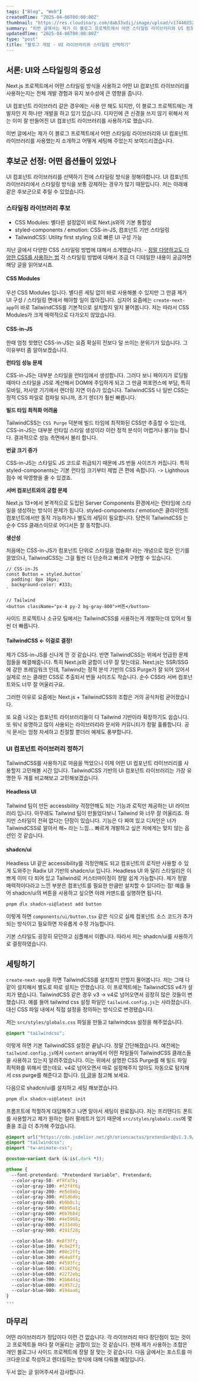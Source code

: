 ```yaml
---
tags: ["Blog", "Web"]
createdTime: "2025-04-06T00:00:00Z"
thumbnail: "https://res.cloudinary.com/dab33vdij/image/upload/v1744025252/IMG_0423_m1zet6.png"
summary: "이번 글에서는 제가 이 블로그 프로젝트에서 어떤 스타일링 라이브러리와 UI 컴포넌트 라이브러리를 사용했는지 소개하고 어떻게 세팅해 주었는지 보여드리겠습니다."
updatedTime: "2025-04-06T00:00:00Z"
type: "post"
title: "블로그 개발 - UI 라이브러리와 스타일링 선택하기"
---
```


## 서론: UI와 스타일링의 중요성

Next.js 프로젝트에서 어떤 스타일링 방식을 사용하고 어떤 UI 컴포넌트 라이브러리를 사용하는지는 전체 개발 경험과 유지 보수성에 큰 영향을 줍니다.

UI 컴포넌트 라이브러리 같은 경우에는 사용 안 해도 되지만, 이 블로그 프로젝트에는 개발자인 저 하나만 개발을 하고 있기 있습니다. 디자인에 큰 신경을 쓰지 않기 위해서 저는 이미 잘 만들어진 UI 컴포넌트 라이브러리를 사용하기로 했습니다.

이번 글에서는 제가 이 블로그 프로젝트에서 어떤 스타일링 라이브러리와 UI 컴포넌트 라이브러리를 사용했는지 소개하고 어떻게 세팅해 주었는지 보여드리겠습니다.

## 후보군 선정: 어떤 옵션들이 있었나

UI 컴포넌트 라이브러리를 선택하기 전에 스타일링 방식을 정해야합니다. UI 컴포넌트 라이브러리에서 스타일링 방식을 보통 강제하는 경우가 많기 때문입니다. 저는 아래왜 같은 후보군으로 추릴 수 있었습니다.

### 스타일링 라이브러리 후보

- CSS Modules: 별다른 설정없이 바로 Next.js와의 기본 통합성
- styled-components / emotion: CSS-in-JS, 컴포넌트 기반 스타일링
- TailwindCSS: Utility first styling 으로 빠른 UI 구성 가능

지난 글에서 다양한 CSS 스타일링 방법에 대해서 소개했습니다. - [정말 다양하고도 다양한 CSS를 사용하는 법](https://blog.jihyo.kim/posts/styling-solutions) 각 스타일링 방법에 대해서 조금 더 디테일한 내용이 궁금하면 해당 글을 읽어보시죠.

#### CSS Modules

우선 CSS Modules 입니다. 별다른 세팅 없이 바로 사용해볼 수 있지만 그 만큼 제가 UI 구성 / 스타일링 면에서 해야할 일이 많아집니다. 심지어 요즘에는 `create-next-app`이 바로 TailwindCSS를 기본적으로 설치할지 말지 물어봅니다. 저는 따라서 CSS Modules가 크게 매력적으로 다가오지 않았습니다.

#### CSS-in-JS

한때 엄청 핫했던 CSS-in-JS는 요즘 확실히 전보다 덜 쓰이는 분위기가 있습니다. 그 이유부터 좀 알아보겠습니다.

**런타임 성능 문제**

CSS-in-JS는 대부분 스타일을 런타임에서 생성합니다. 그러다 보니 페이지가 로딩될 때마다 스타일을 JS로 계산해서 DOM에 주입하게 되고 그 만큼 퍼포먼스에 부담, 특히 모바일, 저사양 기기에서 렌더링 지연 이슈가 있습니다.
TailwindCSS 나 일반 CSS는 정적 CSS 파일로 컴파일 되니까, 초기 렌더가 훨씬 빠릅니다.

**빌드 타임 최적화 어려움**

TailwindCSS는 `CSS Purge` 덕분에 빌드 타임에 최적화된 CSS만 추출할 수 있는데, CSS-in-JS는 대부분 런타임 스타일 생성이라 이런 정적 분석이 어렵거나 불가능 합니다. 결과적으로 성능 측면에서 불리 합니다.

**번글 크기 증가**

CSS-in-JS는 스타일도 JS 코드로 취급되기 때문에 JS 번들 사이즈가 커집니다. 특히 styled-components는 기본 런타임 크기부터 제법 큰 편에 속합니다. -> Lighthous 점수 에 악영향을 줄 수 있겠죠.

**서버 컴포넌트와의 궁합 문제**

Next.js 13+에서 본격적으로 도입된 Server Components 환경에서는 런타임에 스타일을 생성하는 방식이 문제가 됩니다. styled-components / emotion은 클라이언트 컴포넌트에서만 동작 가능하거나 별도의 세팅이 필요합니다. 당연히 TailwindCSS 는 순수 CSS 클래스이므로 어디서든 잘 동작합니다.

**생산성**

처음에는 CSS-in-JS가 컴포넌트 단위로 스타일을 캡슐화! 라는 개념으로 많은 인기를 끌었으나, TailwindCSS는 그걸 훨씬 더 단순하고 빠르게 구현할 수 있습니다.

```tsx
// CSS-in-JS
const Button = styled.button`
  padding: 8px 16px;
  background-color: #333;
`

// Tailwind
<button className="px-4 py-2 bg-gray-800">버튼</button>
```

사이드 프로젝트나 소규모 팀에서는 TailwindCSS를 사용하는게 개발하는데 있어서 훨씬 더 빠릅니다.

#### TailwindCSS <- 이걸로 결정!

제가 CSS-in-JS를 신나게 깐 것 같습니다. 반면 TailwindCSS는 위에서 언급한 문제점들을 해결해줍니다. 특히 Next.js와 궁합이 너무 잘 맞는데요. Next.js는 SSR/SSG에 강한 프레임워크 인데, Tailwind는 정적 분석 기반의 CSS Purge가 잘 되어 있어서 실제로 쓰는 클래만 CSS로 추출되서 번들 사이즈도 작습니다. 순수 CSS라 서버 컴포넌트와도 너무 잘 어울리구요.

그러한 이유로 요즘에는 Next.js + TailwindCSS의 조합은 거의 공식처럼 굳어졌습니다.

또 요즘 나오는 컴포넌트 라이브러리들이 다 Tailwind 기반이라 확장하기도 쉽습니다. 또 워낙 유명하고 많이 사용되는 라이브러리라 문서와 커뮤니티가 정말 훌륭합니다. 공식 문서는 엄청 자세하고 친절할 뿐더러 예제도 풍부합니다.

### UI 컴포넌트 라이브러리 정하기

TailwindCSS를 사용하기로 마음을 먹었으니 이제 어떤 UI 컴포넌트 라이브러리를 사용할지 고민해볼 시간 입니다. TailwindCSS 기반의 UI 컴포넌트 라이브러리는 가장 유명한 두 개를 비교해보고 고민해보겠습니다.

#### Headless UI

Tailwind 팀이 만든 accessbility 걱정안해도 되는 기능과 로직만 제공하는 UI 라이브러리 입니다. 아무래도 Tailwind 팀이 만들었다보니 Tailwind 와 너무 잘 어울리죠. 하지만 스타일이 전혀 없다는 단점이 있습니다. 기능은 다 짜여 있고 디자인은 너가 TailwindCSS로 알아서 해~ 라는 느낌... 빠르게 개발하고 싶은 저에게는 맞지 않는 옵션인 것 같습니다.

#### shadcn/ui

Headless UI 같은 accessibility를 걱정안해도 되고 컴포넌트의 로직만 사용할 수 있게 도와주는 Radix UI 기반의 shadcn/ui 입니다. Headless UI 와 달리 스타일리은 이쁘게 이미 다 되어 있고 Tailwind로 커스터마이징이 정말 쉽게 가능합니다.
제가 정말 매력적이다라고 느낀 부분은 컴포넌트를 필요한 만큼만 설치할 수 있다라는 점!
예를 들어 shadcn/ui의 버튼을 사용하고 싶으면 아래 커맨드를 실행하면 됩니다.

```bash
pnpm dlx shadcn-ui@latest add button
```

이렇게 하면 `components/ui/button.tsx` 같은 식으로 실제 컴포넌트 소스 코드가 추가되는 방식이고 필요하면 자유롭게 수정 가능합니다.

기본 스타일도 굉장히 모던하고 심플해서 이쁩니다. 따라서 저는 shadcn/ui를 사용하기로 결정하였습니다.

## 세팅하기

`create-next-app`을 하면 TailwindCSS를 설치할지 안할지 물어봅니다. 저는 그때 다 같이 설치해서 별도로 따로 설치는 안했습니다. 이 프로젝트에는 TailwindCSS v4가 설치가 됐습니다. TailwindCSS 같은 경우 v3 -> v4로 넘어오면서 굉장히 많은 것들이 변했습니다. 예를 들어 tailwind css 설정 파일인 `tailwind.config.js`는 사라졌습니다. 대신 CSS 파일 내에서 직접 설정을 정의하는 방식으로 변경됐습니다.

저는 `src/styles/globals.css` 파일을 만들고 tailwindcss 설정을 해주었습니다.

```css
@import "tailwindcss";
```

이렇게 하면 기본 TailwindCSS 설정은 끝납니다. 정말 간단해졌습니다. 예전에는 `tailwind.config.js`에서 `content` array에서 어떤 파일들이 TailwindCSS 클래스들을 사용하고 있는지 알려주었습니다. 이는 위에서 설명한 CSS Purge를 해 빌드 파일 최적화를 위해서 였는데요. v4로 넘어오면서 따로 설정해주지 않아도 자동으로 탐지해서 css purge를 해준다고 합니다. [이 글](https://tailwindcss.com/blog/tailwindcss-v4#automatic-content-detection)을 참고해 보세요.

다음으로 shadcn/ui를 설치하고 세팅 해보겠습니다.

```bash
pnpm dlx shadcn-ui@latest init
```

프롬프트에 적절하게 대답해주고 나면 알아서 세팅이 완료됩니다. 저는 프리텐다드 폰트를 사용할거고 제가 원하는 컬러 팔레트가 있기 때문에 `src/styles/globals.css`에 몇줄을 조금 더 추가해 주었습니다.

```css
@import url("https://cdn.jsdelivr.net/gh/orioncactus/pretendard@v1.3.9/dist/web/static/pretendard.min.css");
@import "tailwindcss";
@import "tw-animate-css";

@custom-variant dark (&:is(.dark *));

@theme {
  --font-pretendard: "Pretendard Variable", Pretendard;
  --color-gray-50: #f9fafb;
  --color-gray-100: #f2f4f6;
  --color-gray-200: #e5e8eb;
  --color-gray-300: #d1d6db;
  --color-gray-400: #b0b8c1;
  --color-gray-500: #8b95a1;
  --color-gray-600: #6b7684;
  --color-gray-700: #4e5968;
  --color-gray-800: #333d4b;
  --color-gray-900: #191f28;

  --color-blue-50: #e8f3ff;
  --color-blue-100: #c9e2ff;
  --color-blue-200: #90c2ff;
  --color-blue-300: #64a8ff;
  --color-blue-400: #4593fc;
  --color-blue-500: #3182f6;
  --color-blue-600: #2272eb;
  --color-blue-700: #1b64da;
  --color-blue-800: #1957c2;
  --color-blue-900: #194aa6;
}
...
```

## 마무리

어떤 라이브러리가 정답이다 이런 건 없습니다. 각 라이브러리 마다 장단점이 있는 것이고 프로젝트들 마다 잘 어울리는 궁합이 있는 것 같습니다. 현재 제가 사용하는 조합은 개인 블로그나 사이드 프로젝트에 정말 잘 맞는 것 같습니다. 다음 글에서는 포스트를 마크다운으로 작성하고 렌더링하는 방식에 대해 다뤄볼 예정입니다.

두서 없는 글 읽어주셔서 감사합니다.
